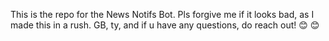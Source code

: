 This is the repo for the News Notifs Bot. Pls forgive me if it looks bad, as I made this in a rush. GB, ty, and if u have any questions, do reach out! 😊 😊 
